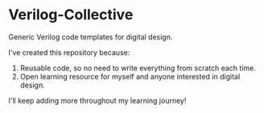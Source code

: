 # Verilog-Collective
Generic Verilog code templates for digital design.

I've created this repository because:

1) Reusable code, so no need to write everything from scratch each time.
2) Open learning resource for myself and anyone interested in digital design.

I'll keep adding more throughout my learning journey!
